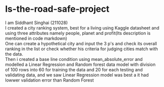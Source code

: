 # Is-the-road-safe-project
I am Siddhant Singhai (211028)
 <br />  I created a city ranking system, best for a living using Kaggle datasheet and using three attributes namely people, planet and profit(Its description is mentioned in code markdown)
 <br />One can create a hypothetical city and input the 3 p's and check its overall ranking in the list or check whether his criteria for judging cities match with the data.
  <br />Then i created a base line condition using mean_absolute_error and modelled a Linear Regression and Random forest data model with division of 100 rows into 60 for training the data and 20 for each testing and validating data, and we saw Linear Regression model was best a it had lowwer validation error than Random Forest
